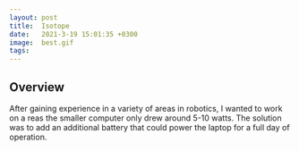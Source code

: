 ```yaml
---
layout: post
title:  Isotope
date:   2021-3-19 15:01:35 +0300 
image:  best.gif
tags:   
---
```

## Overview

After gaining experience in a variety of areas in robotics, I wanted to work on a reas the smaller computer only drew around 5-10 watts. The solution was to add an additional battery that could power the laptop for a full day of operation. 



